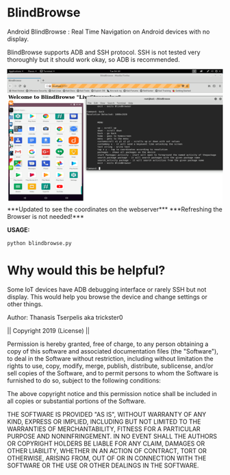 # BlindBrowse
Android BlindBrowse : Real Time Navigation on Android devices with no display.


BlindBrowse supports ADB and SSH protocol. SSH is not tested very thoroughly but it should work okay, so ADB is recommended.


<IMG SRC="https://raw.githubusercontent.com/trickster0/BlindBrowse/master/example.png"/>
***Updated to see the coordinates on the webserver***
***Refreshing the Browser is not needed!***


<strong>USAGE:</strong>
<p>
<pre><code>python blindbrowse.py
</code></pre>

# Why would this be helpful?
Some IoT devices have ADB debugging interface or rarely SSH but not display.
This would help you browse the device and change settings or other things.


Author: Thanasis Tserpelis aka trickster0

|| Copyright 2019 (License) ||

Permission is hereby granted, free of charge, to any person obtaining a copy of this software and associated documentation files (the "Software"), to deal in the Software without restriction, including without limitation the rights to use, copy, modify, merge, publish, distribute, sublicense, and/or sell copies of the Software, and to permit persons to whom the Software is furnished to do so, subject to the following conditions:

The above copyright notice and this permission notice shall be included in all copies or substantial portions of the Software.

THE SOFTWARE IS PROVIDED "AS IS", WITHOUT WARRANTY OF ANY KIND, EXPRESS OR IMPLIED, INCLUDING BUT NOT LIMITED TO THE WARRANTIES OF MERCHANTABILITY, FITNESS FOR A PARTICULAR PURPOSE AND NONINFRINGEMENT. IN NO EVENT SHALL THE AUTHORS OR COPYRIGHT HOLDERS BE LIABLE FOR ANY CLAIM, DAMAGES OR OTHER LIABILITY, WHETHER IN AN ACTION OF CONTRACT, TORT OR OTHERWISE, ARISING FROM, OUT OF OR IN CONNECTION WITH THE SOFTWARE OR THE USE OR OTHER DEALINGS IN THE SOFTWARE.
